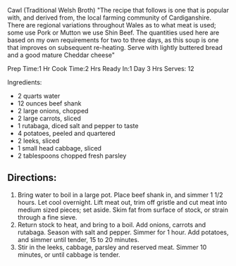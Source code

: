 
Cawl (Traditional Welsh Broth)
"The recipe that follows is one that is popular with, and derived from,
the local farming community of Cardiganshire. There are regional
variations throughout Wales as to what meat is used; some use Pork
or Mutton we use Shin Beef. The quantities used here are based on
my own requirements for two to three days, as this soup is one that
improves on subsequent re-heating. Serve with lightly buttered bread
and a good mature Cheddar cheese"

Prep Time:1 Hr
Cook Time:2 Hrs
Ready In:1 Day 3 Hrs
Serves: 12

Ingredients:
- 2 quarts water
- 12 ounces beef shank
- 2 large onions, chopped
- 2 large carrots, sliced
- 1 rutabaga, diced
    salt and pepper to taste
- 4 potatoes, peeled and quartered
- 2 leeks, sliced
- 1 small head cabbage, sliced
- 2 tablespoons chopped fresh parsley

## Directions:
1. Bring water to boil in a large pot. Place beef shank in, and simmer 1 1/2 hours. Let cool overnight. Lift meat out, trim off gristle and cut meat into medium sized pieces; set aside. Skim fat from surface of stock, or strain through a fine sieve.
2. Return stock to heat, and bring to a boil. Add onions, carrots and rutabaga. Season with salt and pepper. Simmer for 1 hour. Add potatoes, and simmer until tender, 15 to 20 minutes.
3. Stir in the leeks, cabbage, parsley and reserved meat. Simmer 10 minutes, or until cabbage is tender.
